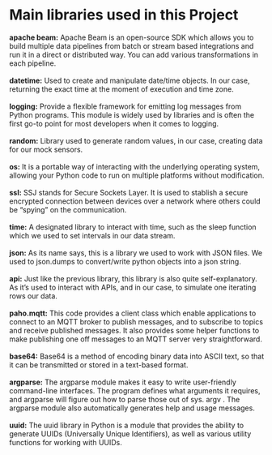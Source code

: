 # Main libraries used in this Project

**apache beam:** Apache Beam is an open-source SDK which allows you to build multiple data pipelines from batch or stream based integrations and run it in a direct or distributed way. You can add various transformations in each pipeline. 
</br></br>
**datetime:** Used to create and manipulate date/time objects. In our case, returning the exact time at the moment of execution and time zone.
</br></br>
**logging:** Provide a flexible framework for emitting log messages from Python programs. This module is widely used by libraries and is often the first go-to point for most developers when it comes to logging.
</br></br>
**random:** Library used to generate random values, in our case, creating data for our mock sensors.
</br></br>
**os:** It is a portable way of interacting with the underlying operating system, allowing your Python code to run on multiple platforms without modification.
</br></br>
**ssl:** SSJ stands for Secure Sockets Layer. It is used to stablish a secure encrypted connection between devices over a network where others could be “spying” on the communication.
</br></br>
**time:** A designated library to interact with time, such as the sleep function which we used to set intervals in our data stream.
</br></br>
**json:** As its name says, this is a library we used to work with JSON files. We used to json.dumps to convert/write python objects into a json string.
</br></br>
**api:** Just like the previous library, this library is also quite self-explanatory. As it’s used to interact with APIs, and in our case, to simulate one iterating rows our data.
</br></br>
**paho.mqtt:** This code provides a client class which enable applications to connect to an MQTT broker to publish messages, and to subscribe to topics and receive published messages. It also provides some helper functions to make publishing one off messages to an MQTT server very straightforward.
</br></br>
**base64:** Base64 is a method of encoding binary data into ASCII text, so that it can be transmitted or stored in a text-based format.
</br></br>
**argparse:** The argparse module makes it easy to write user-friendly command-line interfaces. The program defines what arguments it requires, and argparse will figure out how to parse those out of sys. argv . The argparse module also automatically generates help and usage messages.
</br></br>
**uuid:** The uuid library in Python is a module that provides the ability to generate UUIDs (Universally Unique Identifiers), as well as various utility functions for working with UUIDs.
